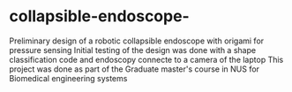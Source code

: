 # collapsible-endoscope-
Preliminary design of a robotic collapsible endoscope with origami for pressure sensing
Initial testing of the design was done with a shape classification code and endoscopy connecte to a camera of the laptop
This project was done as part of the Graduate master's course in NUS for Biomedical engineering systems
